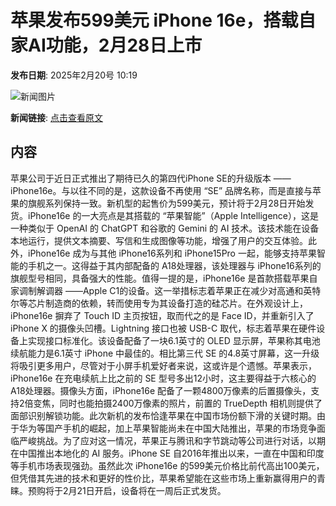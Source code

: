 # 苹果发布599美元 iPhone 16e，搭载自家AI功能，2月28日上市

**发布日期**: 2025年2月20号 10:19

![新闻图片](https://upload.chinaz.com/2025/0220/6387564356980119327408630.png)

**新闻链接**: [点击查看原文](https://www.aibase.com/zh/news/15543)

## 内容

苹果公司于近日正式推出了期待已久的第四代iPhone SE的升级版本 ——iPhone16e。与以往不同的是，这款设备不再使用 “SE” 品牌名称，而是直接与苹果的旗舰系列保持一致。新机型的起售价为599美元，预计将于2月28日开始发货。iPhone16e 的一大亮点是其搭载的 “苹果智能”（Apple Intelligence），这是一种类似于 OpenAI 的 ChatGPT 和谷歌的 Gemini 的 AI 技术。该技术能在设备本地运行，提供文本摘要、写信和生成图像等功能，增强了用户的交互体验。此外，iPhone16e 成为与其他 iPhone16系列和 iPhone15Pro 一起，能够支持苹果智能的手机之一。这得益于其内部配备的 A18处理器，该处理器与 iPhone16系列的旗舰型号相同，具备强大的性能。值得一提的是，iPhone16e 是首款搭载苹果自家调制解调器 ——Apple C1的设备。这一举措标志着苹果正在减少对高通和英特尔等芯片制造商的依赖，转而使用专为其设备打造的硅芯片。在外观设计上，iPhone16e 摒弃了 Touch ID 主页按钮，取而代之的是 Face ID，并重新引入了 iPhone X 的摄像头凹槽。Lightning 接口也被 USB-C 取代，标志着苹果在硬件设备上实现接口标准化。该设备配备了一块6.1英寸的 OLED 显示屏，苹果称其电池续航能力是6.1英寸 iPhone 中最佳的。相比第三代 SE 的4.8英寸屏幕，这一升级将吸引更多用户，尽管对于小屏手机爱好者来说，这或许是个遗憾。苹果表示，iPhone16e 在充电续航上比之前的 SE 型号多出12小时，这主要得益于六核心的 A18处理器。摄像头方面，iPhone16e 配备了一颗4800万像素的后置摄像头，支持2倍变焦，同时也能拍摄2400万像素的照片，前置的 TrueDepth 相机则提供了面部识别解锁功能。此次新机的发布恰逢苹果在中国市场份额下滑的关键时期。由于华为等国产手机的崛起，加上苹果智能尚未在中国大陆推出，苹果的市场竞争面临严峻挑战。为了应对这一情况，苹果正与腾讯和字节跳动等公司进行对话，以期在中国推出本地化的 AI 服务。iPhone SE 自2016年推出以来，一直在中国和印度等手机市场表现强劲。虽然此次 iPhone16e 的599美元价格比前代高出100美元，但凭借其先进的技术和更好的性价比，苹果希望能在这些市场上重新赢得用户的青睐。预购将于2月21日开启，设备将在一周后正式发货。
